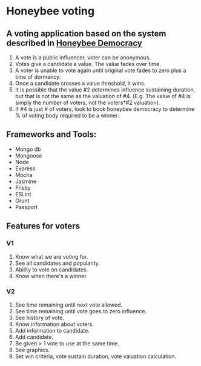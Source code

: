 
# Honeybee voting
## A voting application based on the system described in [Honeybee Democracy](https://www.amazon.com/Honeybee-Democracy-Thomas-D-Seeley/dp/0691147213/ref=asap_bc?ie=UTF8)

1.	A vote is a public influencer, voter can be anonymous.
2.	Votes give a candidate a value. The value fades over time.
3.	A voter is unable to vote again until original vote fades to zero plus a time of dormancy.
4.	Once a candidate crosses a value threshold, it wins.
  1.	It is possible that the value #2 determines influence sustaining duration, but that is not the same as the valuation of #4. (E.g. The value of #4 is simply the number of voters, not the voters*#2 valuation).
5.	If #4 is just # of voters, look to book honeybee democracy to determine % of voting body required to be a winner.

## Frameworks and Tools:
- Mongo db
- Mongoose
- Node
- Express
- Mocha
- Jasmine
- Frisby
- ESLint
- Grunt
- Passport

## Features for voters
### V1
1.	Know what we are voting for.
2.	See all candidates and popularity.
3.	Ability to vote on candidates.
4.	Know when there's a winner.

### V2
1.	See time remaining until next vote allowed.
2.	See time remaining until vote goes to zero influence.
3.	See history of vote.
4.	Know information about voters.
5.	Add information to candidate.
6.	Add candidate.
7.	Be given > 1 vote to use at the same time.
8.	See graphics.
9.	Set win criteria, vote sustain duration, vote valuation calculation.